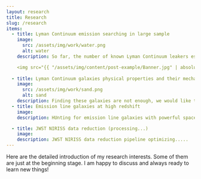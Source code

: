 ```yaml
---
layout: research
title: Research
slug: /research
items:
  - title: Lyman Continuum emission searching in large sample
    image:
      src: /assets/img/work/water.png
      alt: water
    description: So far, the number of known Lyman Continuum leakers especially at high redshift is very limited (less than 100). My research interest is to enlarge this sample.......

    <img src="{{ "/assets/img/content/post-example/Banner.jpg" | absolute_url }}" alt="bay" class="post-pic"/>
    
  - title: Lyman Continuum galaxies physical properties and their mechanism
    image:
      src: /assets/img/work/sand.png
      alt: sand
    description: Finding these galaxies are not enough, we would like to figure out the mechanism of their escaping. Try to connet the z~3 with even higher redshift to explore the reionization.......
  - title: Emission line galaxies at high redshift
    image:
    description: HUnting for emission line galaxies with powerful space telescopes.....

  - title: JWST NIRISS data reduction (processing...)
    image:
    description: JWST NIRISS data reduction pipeline optimizing.....
---
```


Here are the detailed introduction of my research interests. Some of them are just at the beginning stage. I am happy to discuss and always ready to learn new things!
<br />
<br />
